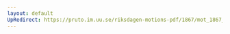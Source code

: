 ```yaml
---
layout: default
UpRedirect: https://pruto.im.uu.se/riksdagen-motions-pdf/1867/mot_1867__ak__95/mot_1867__ak__95-003.pdf
---
```

